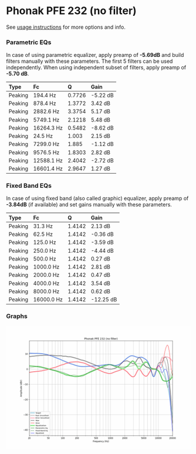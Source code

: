 # Phonak PFE 232 (no filter)
See [usage instructions](https://github.com/jaakkopasanen/AutoEq#usage) for more options and info.

### Parametric EQs
In case of using parametric equalizer, apply preamp of **-5.69dB** and build filters manually
with these parameters. The first 5 filters can be used independently.
When using independent subset of filters, apply preamp of **-5.70 dB**.

| Type    | Fc         |      Q | Gain     |
|:--------|:-----------|:-------|:---------|
| Peaking | 194.4 Hz   | 0.7726 | -5.22 dB |
| Peaking | 878.4 Hz   | 1.3772 | 3.42 dB  |
| Peaking | 2882.6 Hz  | 3.3754 | 5.17 dB  |
| Peaking | 5749.1 Hz  | 2.1218 | 5.48 dB  |
| Peaking | 16264.3 Hz | 0.5482 | -8.62 dB |
| Peaking | 24.5 Hz    | 1.003  | 2.15 dB  |
| Peaking | 7299.0 Hz  | 1.885  | -1.12 dB |
| Peaking | 9576.5 Hz  | 1.8303 | 2.82 dB  |
| Peaking | 12588.1 Hz | 2.4042 | -2.72 dB |
| Peaking | 16601.4 Hz | 2.9647 | 1.27 dB  |

### Fixed Band EQs
In case of using fixed band (also called graphic) equalizer, apply preamp of **-3.84dB**
(if available) and set gains manually with these parameters.

| Type    | Fc         |      Q | Gain      |
|:--------|:-----------|:-------|:----------|
| Peaking | 31.3 Hz    | 1.4142 | 2.13 dB   |
| Peaking | 62.5 Hz    | 1.4142 | -0.36 dB  |
| Peaking | 125.0 Hz   | 1.4142 | -3.59 dB  |
| Peaking | 250.0 Hz   | 1.4142 | -4.44 dB  |
| Peaking | 500.0 Hz   | 1.4142 | 0.27 dB   |
| Peaking | 1000.0 Hz  | 1.4142 | 2.81 dB   |
| Peaking | 2000.0 Hz  | 1.4142 | 0.47 dB   |
| Peaking | 4000.0 Hz  | 1.4142 | 3.54 dB   |
| Peaking | 8000.0 Hz  | 1.4142 | 0.62 dB   |
| Peaking | 16000.0 Hz | 1.4142 | -12.25 dB |

### Graphs
![](./Phonak%20PFE%20232%20(no%20filter).png)